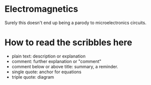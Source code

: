 # Electromagnetics
Surely this doesn't end up being a parody to microelectronics circuits.

# How to read the scribbles here
- plain text: description or explanation
- comment: further explanation or "comment"
- comment below or above title: summary, a reminder.
- single quote: anchor for equations
- triple quote: diagram